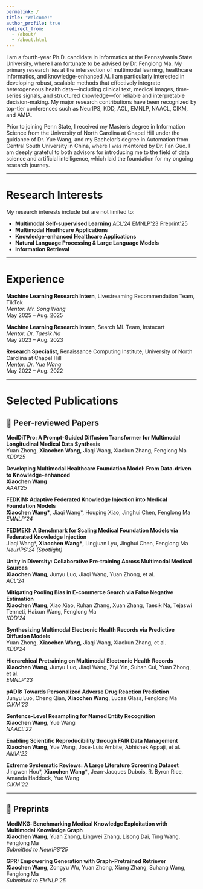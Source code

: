 ```yaml
---
permalink: /
title: "Welcome!"
author_profile: true
redirect_from: 
  - /about/
  - /about.html
---
```




I am a fourth-year Ph.D. candidate in Informatics at the Pennsylvania State University, where I am fortunate to be advised by Dr. Fenglong Ma. My primary research lies at the intersection of multimodal learning, healthcare informatics, and knowledge-enhanced AI. I am particularly interested in developing robust, scalable methods that effectively integrate heterogeneous health data—including clinical text, medical images, time-series signals, and structured knowledge—for reliable and interpretable decision-making. My major research contributions have been recognized by top-tier conferences such as NeurIPS, KDD, ACL, EMNLP, NAACL, CIKM, and AMIA.

Prior to joining Penn State, I received my Master’s degree in Information Science from the University of North Carolina at Chapel Hill under the guidance of Dr. Yue Wang, and my Bachelor’s degree in Automation from Central South University in China, where I was mentored by Dr. Fan Guo. I am deeply grateful to both advisors for introducing me to the field of data science and artificial intelligence, which laid the foundation for my ongoing research journey.




---

# Research Interests

My research interests include but are not limited to:

- **Multimodal Self-supervised Learning** [ACL'24](https://aclanthology.org/2024.acl-long.199.pdf) [EMNLP'23](https://aclanthology.org/2023.emnlp-main.171.pdf) [Preprint'25](https://arxiv.org/pdf/2506.00261?)
- **Multimodal Healthcare Applications**
- **Knowledge-enhanced Healthcare Applications**
- **Natural Language Processing & Large Language Models**
- **Information Retrieval**

---

# Experience

**Machine Learning Research Intern**, Livestreaming Recommendation Team, TikTok  
*Mentor: Mr. Song Wang*  
May 2025 – Aug. 2025  

**Machine Learning Research Intern**, Search ML Team, Instacart  
*Mentor: Dr. Taesik Na*  
May 2023 – Aug. 2023  

**Research Specialist**, Renaissance Computing Institute, University of North Carolina at Chapel Hill  
*Mentor: Dr. Yue Wang*  
May 2022 – Aug. 2022






---
# Selected Publications


## 📄 Peer-reviewed Papers



**MedDiTPro: A Prompt-Guided Diffusion Transformer for Multimodal Longitudinal Medical Data Synthesis**  
Yuan Zhong, **Xiaochen Wang**, Jiaqi Wang, Xiaokun Zhang, Fenglong Ma  
*KDD'25*

**Developing Multimodal Healthcare Foundation Model: From Data-driven to Knowledge-enhanced**  
**Xiaochen Wang**  
*AAAI'25*

**FEDKIM: Adaptive Federated Knowledge Injection into Medical Foundation Models**  
**Xiaochen Wang\***, Jiaqi Wang\*, Houping Xiao, Jinghui Chen, Fenglong Ma  
*EMNLP'24*

**FEDMEKI: A Benchmark for Scaling Medical Foundation Models via Federated Knowledge Injection**  
Jiaqi Wang\*, **Xiaochen Wang\***, Lingjuan Lyu, Jinghui Chen, Fenglong Ma  
*NeurIPS'24 (Spotlight)*

**Unity in Diversity: Collaborative Pre-training Across Multimodal Medical Sources**  
**Xiaochen Wang**, Junyu Luo, Jiaqi Wang, Yuan Zhong, et al.  
*ACL'24*

**Mitigating Pooling Bias in E-commerce Search via False Negative Estimation**  
**Xiaochen Wang**, Xiao Xiao, Ruhan Zhang, Xuan Zhang, Taesik Na, Tejaswi Tenneti, Haixun Wang, Fenglong Ma  
*KDD'24*

**Synthesizing Multimodal Electronic Health Records via Predictive Diffusion Models**  
Yuan Zhong, **Xiaochen Wang**, Jiaqi Wang, Xiaokun Zhang, et al.  
*KDD'24*


**Hierarchical Pretraining on Multimodal Electronic Health Records**  
**Xiaochen Wang**, Junyu Luo, Jiaqi Wang, Ziyi Yin, Suhan Cui, Yuan Zhong, et al.  
*EMNLP'23*

**pADR: Towards Personalized Adverse Drug Reaction Prediction**  
Junyu Luo, Cheng Qian, **Xiaochen Wang**, Lucas Glass, Fenglong Ma  
*CIKM'23*

**Sentence-Level Resampling for Named Entity Recognition**  
**Xiaochen Wang**, Yue Wang  
*NAACL'22*

**Enabling Scientific Reproducibility through FAIR Data Management**  
**Xiaochen Wang**, Yue Wang, José-Luis Ambite, Abhishek Appaji, et al.  
*AMIA'22*

**Extreme Systematic Reviews: A Large Literature Screening Dataset**  
Jingwen Hou\*, **Xiaochen Wang\***, Jean-Jacques Dubois, R. Byron Rice, Amanda Haddock, Yue Wang  
*CIKM'22*

---

## 📝 Preprints

**MedMKG: Benchmarking Medical Knowledge Exploitation with Multimodal Knowledge Graph**  
**Xiaochen Wang**, Yuan Zhong, Lingwei Zhang, Lisong Dai, Ting Wang, Fenglong Ma  
*Submitted to NeurIPS'25*

**GPR: Empowering Generation with Graph-Pretrained Retriever**  
**Xiaochen Wang**, Zongyu Wu, Yuan Zhong, Xiang Zhang, Suhang Wang, Fenglong Ma  
*Submitted to EMNLP'25*

